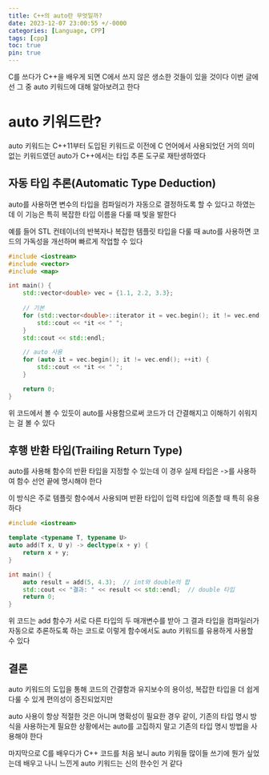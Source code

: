 ```yaml
---
title: C++의 auto란 무엇일까?
date: 2023-12-07 23:00:55 +/-0000
categories: [Language, CPP]
tags: [cpp]
toc: true
pin: true
---
```


C를 쓰다가 C++을 배우게 되면 C에서 쓰지 않은 생소한 것들이 있을 것이다 이번 글에선 그 중 auto 키워드에 대해 알아보려고 한다

# auto 키워드란?

auto 키워드는 C++11부터 도입된 키워드로 이전에 C 언어에서 사용되었던 거의 의미 없는 키워드였던 auto가 C++에서는 타입 추론 도구로 재탄생하였다

## 자동 타입 추론(Automatic Type Deduction)

auto를 사용하면 변수의 타입을 컴파일러가 자동으로 결정하도록 할 수 있다고 하였는데 이 기능은 특히 복잡한 타입 이름을 다룰 때 빛을 발한다

예를 들어 STL 컨테이너의 반복자나 복잡한 템플릿 타입을 다룰 때 auto를 사용하면 코드의 가독성을 개선하며 빠르게 작업할 수 있다

~~~cpp
#include <iostream>
#include <vector>
#include <map>

int main() {
    std::vector<double> vec = {1.1, 2.2, 3.3};
    
    // 기본
    for (std::vector<double>::iterator it = vec.begin(); it != vec.end(); ++it) {
        std::cout << *it << " ";
    }
    std::cout << std::endl;

    // auto 사용
    for (auto it = vec.begin(); it != vec.end(); ++it) {
        std::cout << *it << " ";
    }

    return 0;
}
~~~

위 코드에서 볼 수 있듯이 auto를 사용함으로써 코드가 더 간결해지고 이해하기 쉬워지는 걸 볼 수 있다

## 후행 반환 타입(Trailing Return Type)

auto를 사용해 함수의 반환 타입을 지정할 수 있는데 이 경우 실제 타입은 ->를 사용하여 함수 선언 끝에 명시해야 한다

이 방식은 주로 템플릿 함수에서 사용되며 반환 타입이 입력 타입에 의존할 때 특히 유용하다

~~~cpp
#include <iostream>

template <typename T, typename U>
auto add(T x, U y) -> decltype(x + y) {
    return x + y;
}

int main() {
    auto result = add(5, 4.3);  // int와 double의 합
    std::cout << "결과: " << result << std::endl;  // double 타입
    return 0;
}
~~~

위 코드는 add 함수가 서로 다른 타입의 두 매개변수를 받아 그 결과 타입을 컴파일러가 자동으로 추론하도록 하는 코드로 이렇게 함수에서도 auto 키워드를 유용하게 사용할 수 있다

## 결론

auto 키워드의 도입을 통해 코드의 간결함과 유지보수의 용이성, 복잡한 타입을 더 쉽게 다룰 수 있게 편의성이 증진되었지만

auto 사용이 항상 적절한 것은 아니며 명확성이 필요한 경우 같이, 기존의 타입 명시 방식을 사용하는게 필요한 상황에서는 auto를 고집하지 말고 기존의 타입 명시 방법을 사용해야 한다

마지막으로 C를 배우다가 C++ 코드를 처음 보니 auto 키워들 많이들 쓰기에 뭔가 싶었는데 배우고 나니 느낀게 auto 키워드는 신의 한수인 거 같다